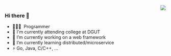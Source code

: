 <img align="right" src="https://github-readme-stats.vercel.app/api?username=MichaelDeSteven&theme=dark"/>

### Hi there 👋

- 🧑🏻‍💻 &nbsp;Programmer
- 🏫 I'm currently attending college at DGUT
- 🔭 I’m currently working on a web framework
- 🌱 I’m currently learning distributed/microservice
- ⚡ Go, Java, C/C++, ...

<!-- - 🇨🇳 Chinese
- 🧑🏻‍💻 &nbsp;Programmer
- 🏫 I'm currently attending college at DGUT
- 🔭 I’m currently working on a web framework
- 🌱 I’m currently learning distributed/microservice
- ⚡ Go, Java, C/C++, ...
![](https://github-readme-stats.vercel.app/api?username=MichaelDeSteven&theme=dark) -->
